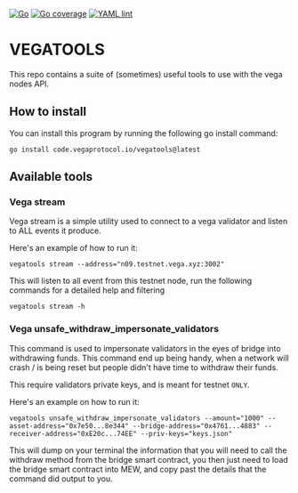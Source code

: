 [![Go](https://github.com/vegaprotocol/vegatools/actions/workflows/go.yml/badge.svg)](https://github.com/vegaprotocol/vegatools/actions/workflows/go.yml)
[![Go coverage](https://github.com/vegaprotocol/vegatools/actions/workflows/go-coverage.yml/badge.svg)](https://github.com/vegaprotocol/vegatools/actions/workflows/go-coverage.yml)
[![YAML lint](https://github.com/vegaprotocol/vegatools/actions/workflows/yml-lint.yml/badge.svg)](https://github.com/vegaprotocol/vegatools/actions/workflows/yml-lint.yml)

VEGATOOLS
=========

This repo contains a suite of (sometimes) useful tools to use with the vega nodes API.

## How to install
You can install this program by running the following go install command:
```console
go install code.vegaprotocol.io/vegatools@latest
```

## Available tools

### Vega stream

Vega stream is a simple utility used to connect to a vega validator and listen to ALL events it produce.

Here's an example of how to run it:
```console
vegatools stream --address="n09.testnet.vega.xyz:3002"
```

This will listen to all event from this testnet node, run the following commands for a detailed help and filtering
```
vegatools stream -h
```

### Vega unsafe_withdraw_impersonate_validators

This command is used to impersonate validators in the eyes of bridge into withdrawing funds. This command end up being handy, when a network will crash / is being reset but people didn't have time to withdraw their funds.

This require validators private keys, and is meant for testnet `ONLY`.

Here's an example on how to run it:
```
vegatools unsafe_withdraw_impersonate_validators --amount="1000" --asset-address="0x7e50...8e344" --bridge-address="0x4761...4883" --receiver-address="0xE20c...74EE" --priv-keys="keys.json"
```

This will dump on your terminal the information that you will need to call the withdraw method from the bridge smart contract, you then just need to load the bridge smart contract into MEW, and copy past the details that the command did output to you.
